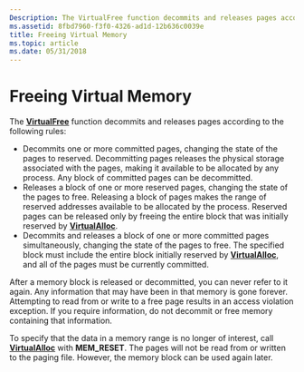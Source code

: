 ```yaml
---
Description: The VirtualFree function decommits and releases pages according to the following rules.
ms.assetid: 8fbd7960-f3f0-4326-ad1d-12b636c0039e
title: Freeing Virtual Memory
ms.topic: article
ms.date: 05/31/2018
---
```


# Freeing Virtual Memory

The [**VirtualFree**](https://msdn.microsoft.com/library/Aa366892(v=VS.85).aspx) function decommits and releases pages according to the following rules:

-   Decommits one or more committed pages, changing the state of the pages to reserved. Decommitting pages releases the physical storage associated with the pages, making it available to be allocated by any process. Any block of committed pages can be decommitted.
-   Releases a block of one or more reserved pages, changing the state of the pages to free. Releasing a block of pages makes the range of reserved addresses available to be allocated by the process. Reserved pages can be released only by freeing the entire block that was initially reserved by [**VirtualAlloc**](https://msdn.microsoft.com/library/Aa366887(v=VS.85).aspx).
-   Decommits and releases a block of one or more committed pages simultaneously, changing the state of the pages to free. The specified block must include the entire block initially reserved by [**VirtualAlloc**](https://msdn.microsoft.com/library/Aa366887(v=VS.85).aspx), and all of the pages must be currently committed.

After a memory block is released or decommitted, you can never refer to it again. Any information that may have been in that memory is gone forever. Attempting to read from or write to a free page results in an access violation exception. If you require information, do not decommit or free memory containing that information.

To specify that the data in a memory range is no longer of interest, call [**VirtualAlloc**](https://msdn.microsoft.com/library/Aa366887(v=VS.85).aspx) with **MEM\_RESET**. The pages will not be read from or written to the paging file. However, the memory block can be used again later.

 

 



